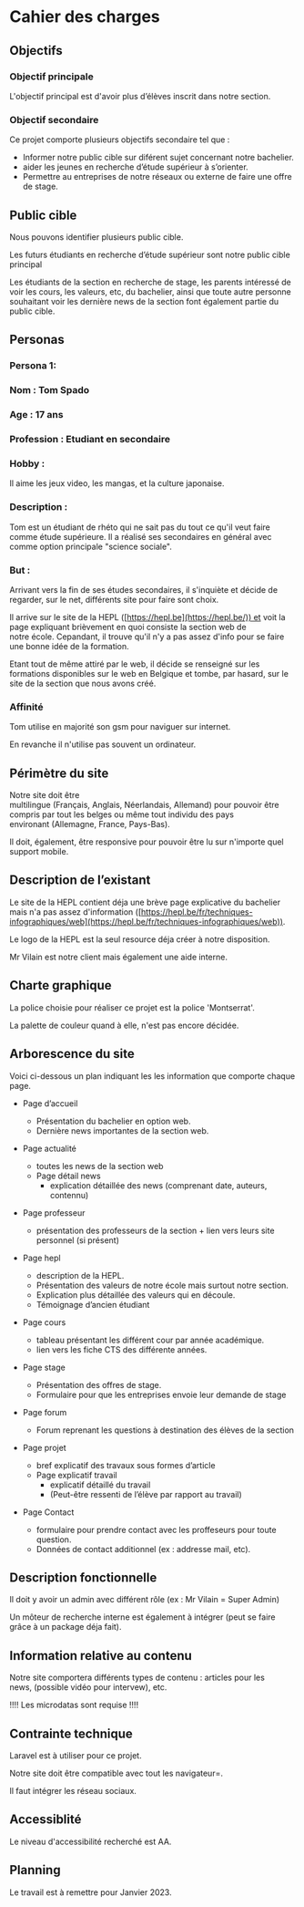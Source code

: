 # **Cahier des charges**

## **Objectifs**

### **Objectif principale**

L'objectif principal est d'avoir plus d’élèves inscrit dans notre section.

### **Objectif secondaire**

Ce projet comporte plusieurs objectifs secondaire tel que :

- Informer notre public cible sur diférent sujet concernant notre bachelier.
- aider les jeunes en recherche d’étude supérieur à s’orienter.
- Permettre au entreprises de notre réseaux ou externe de faire une offre de stage.

## **Public cible**

Nous pouvons identifier plusieurs public cible.

Les futurs étudiants en recherche d’étude supérieur sont notre public cible principal

Les étudiants de la section en recherche de stage, les parents intéressé de voir les cours, les valeurs, etc, du bachelier, ainsi que toute autre personne souhaitant voir les dernière news de la section font également partie du public cible.

## **Personas**

### **Persona 1:**

### **Nom : Tom Spado**

### **Age : 17 ans**

### **Profession : Etudiant en secondaire**

### **Hobby :**

Il aime les jeux video, les mangas, et la culture japonaise.

### **Description :**

Tom est un étudiant de rhéto qui ne sait pas du tout ce qu'il veut faire comme étude supérieure. Il a réalisé ses secondaires en général avec comme option principale "science sociale".

### **But :**

Arrivant vers la fin de ses études secondaires, il s'inquiète et décide de regarder, sur le net, différents site pour faire sont choix.

Il arrive sur le site de la HEPL ([https://hepl.be](https://hepl.be/)) et voit la page expliquant brièvement en quoi consiste la section web de notre école. Cepandant, il trouve qu'il n'y a pas assez d'info pour se faire une bonne idée de la formation.

Etant tout de même attiré par le web, il décide se renseigné sur les formations disponibles sur le web en Belgique et tombe, par hasard, sur le site de la section que nous avons créé.

### **Affinité**

Tom utilise en majorité son gsm pour naviguer sur internet.

En revanche il n'utilise pas souvent un ordinateur.

## **Périmètre du site**

Notre site doit être multilingue (Français, Anglais, Néerlandais, Allemand) pour pouvoir être compris par tout les belges ou même tout individu des pays environant (Allemagne, France, Pays-Bas).

Il doit, également, être responsive pour pouvoir être lu sur n'importe quel support mobile.

## **Description de l’existant**

Le site de la HEPL contient déja une brève page explicative du bachelier mais n'a pas assez d'information ([https://hepl.be/fr/techniques-infographiques/web](https://hepl.be/fr/techniques-infographiques/web)).

Le logo de la HEPL est la seul resource déja créer à notre disposition.

Mr Vilain est notre client mais également une aide interne.

## **Charte graphique** 
La police choisie pour réaliser ce projet est la police 'Montserrat'.

La palette de couleur quand à elle, n'est pas encore décidée.

## **Arborescence du site**

Voici ci-dessous un plan indiquant les les information que comporte chaque page.

- Page d’accueil
    - Présentation du bachelier en option web.
    - Dernière news importantes de la section web.
- Page actualité
    - toutes les news de la section web
    - Page détail news
        - explication détaillée des news (comprenant date, auteurs, contennu)
- Page professeur
    - présentation des professeurs de la section + lien vers leurs site personnel (si présent)
- Page hepl
  - description de la HEPL.
  - Présentation des valeurs de notre école mais surtout notre section.
  - Explication plus détaillée des valeurs qui en découle.
  - Témoignage d’ancien étudiant
    
- Page cours
    - tableau présentant les différent cour par année académique.
    - lien vers les fiche CTS des différente années.
- Page stage
    - Présentation des offres de stage.
    - Formulaire pour que les entreprises envoie leur demande de stage
- Page forum
    - Forum reprenant les questions à destination des élèves de la section
- Page projet
    - bref explicatif des travaux sous formes d’article
    - Page explicatif travail
        - explicatif détaillé du travail
        - (Peut-être ressenti de l’élève par rapport au travail)
- Page Contact
    - formulaire pour prendre contact avec les proffeseurs pour toute question.
    - Données de contact additionnel (ex : addresse mail, etc).

## **Description fonctionnelle**

Il doit y avoir un admin avec différent rôle (ex : Mr Vilain = Super Admin)

Un môteur de recherche interne est également à intégrer (peut se faire grâce à un package déja fait).

## **Information relative au contenu**

Notre site comportera différents types de contenu : articles pour les news, (possible vidéo pour intervew), etc.

!!!! Les microdatas sont requise !!!!

## **Contrainte technique**

Laravel est à utiliser pour ce projet.

Notre site doit être compatible avec tout les navigateur=.

Il faut intégrer les réseau sociaux.

## **Accessiblité**

Le niveau d'accessibilité recherché est AA.

## **Planning**

Le travail est à remettre pour Janvier 2023.
